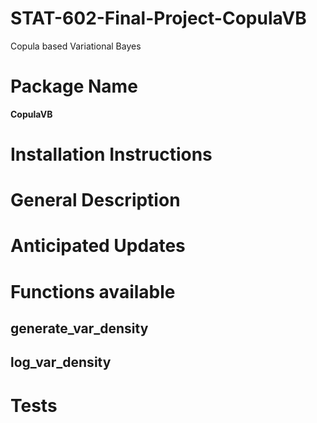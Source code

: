 # STAT-602-Final-Project-CopulaVB
Copula based Variational Bayes
# Package Name
**CopulaVB**
# Installation Instructions
# General Description
# Anticipated Updates
# Functions available
## generate_var_density
## log_var_density
# Tests

